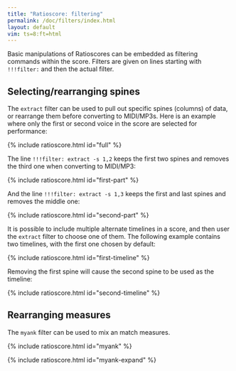 ```yaml
---
title: "Ratioscore: filtering"
permalink: /doc/filters/index.html
layout: default
vim: ts=8:ft=html
---
```


Basic manipulations of Ratioscores can be embedded as filtering commands
within the score.  Filters are given on lines starting with `!!!filter:`
and then the actual filter.


<h2> Selecting/rearranging spines </h2>

The `extract` filter can be used to pull out specific spines (columns) of data, or
rearrange them before converting to MIDI/MP3s.  Here is an example where
only the first or second voice in the score are selected for performance:

{% include ratioscore.html id="full" %}
<script type="application/x-ratioscore" id="full">
**dtime	**ratio	**ratio
*MM300	*I#14	*I#24
*	*ref:C3	*ref:C2
1	1	0
1	2	1
1	3	2
1	4	3
1	5	4
1	6	5
1	7	6
1	8	7
1	9	8
1	10	9
1	11	10
1	12	11
1	13	12
1	14	13
1	15	14
1	16	15
1	17	16
*-	*-	*-
</script>

The line `!!!filter: extract -s 1,2` keeps the first two spines and removes
the third one when converting to MIDI/MP3:

{% include ratioscore.html id="first-part" %}
<script type="application/x-ratioscore" id="first-part">
!!!filter: extract -s 1,2
**dtime	**ratio	**ratio
*MM300	*I#14	*I#24
*	*ref:C3	*ref:C2
1	1	0
1	2	1
1	3	2
1	4	3
1	5	4
1	6	5
1	7	6
1	8	7
1	9	8
1	10	9
1	11	10
1	12	11
1	13	12
1	14	13
1	15	14
1	16	15
1	17	16
*-	*-	*-
</script>


And the line `!!!filter: extract -s 1,3` keeps the first and last spines and removes
the middle one:

{% include ratioscore.html id="second-part" %}
<script type="application/x-ratioscore" id="second-part">
!!!filter: extract -s 1,3
**dtime	**ratio	**ratio
*MM300	*I#14	*I#24
*	*ref:C3	*ref:C2
1	1	0
1	2	1
1	3	2
1	4	3
1	5	4
1	6	5
1	7	6
1	8	7
1	9	8
1	10	9
1	11	10
1	12	11
1	13	12
1	14	13
1	15	14
1	16	15
1	17	16
*-	*-	*-
</script>


It is possible to include multiple alternate timelines in a score, and
then user the `extract` filter to choose one of them.  The following 
example contains two timelines, with the first one chosen by default:

{% include ratioscore.html id="first-timeline" %}
<script type="application/x-ratioscore" id="first-timeline">
**dtime	**dtime	**ratio
*MM100	*MM300	*I#24
*	*	*ref:C2
1	1	0
1	1	1
1	2	2
1	3	3
1	2	4
1	1	5
1	2	6
1	3	7
1	2	8
1	1	9
1	2	10
1	3	11
1	2	12
1	1	13
1	2	14
1	3	15
1	4	16
*-	*-	*-
</script>


Removing the first spine will cause the second spine to be used as the timeline:


{% include ratioscore.html id="second-timeline" %}
<script type="application/x-ratioscore" id="second-timeline">
!!!filter: extract -s 2-$
**dtime	**dtime	**ratio
*MM100	*MM300	*I#24
*	*	*ref:C2
1	1	0
1	1	1
1	2	2
1	3	3
1	2	4
1	1	5
1	2	6
1	3	7
1	2	8
1	1	9
1	2	10
1	3	11
1	2	12
1	1	13
1	2	14
1	3	15
1	4	16
*-	*-	*-
</script>



<h2> Rearranging measures </h2>

The `myank` filter can be used to mix an match measures.


{% include ratioscore.html id="myank" %}
<script type="application/x-ratioscore" id="myank">
**recip	**ratio
=0	=0
*MM200	*ref:C3
=1	=1
8	11
8	12
8	11
8	13
8	11
=2	=2
8	10
8	11
8	12
8	11
=3	=3
8	9
8	8
8	9
=4	=4
8	7
8	6
=	=
*-	*-
</script>



{% include ratioscore.html id="myank-expand" %}
<script type="application/x-ratioscore" id="myank-expand">
!!!filter: myank -m 0,3,3,2,1,2,2,3,2,1,3,2,4,2,1,4,2,2,3,1,4
**recip	**ratio
=0	=0
*MM200	*ref:C3
=1	=1
8	11
8	12
8	11
8	13
8	11
=2	=2
8	10
8	11
8	12
8	11
=3	=3
8	9
8	8
8	9
=4	=4
8	7
8	6
=	=
*-	*-
</script>

